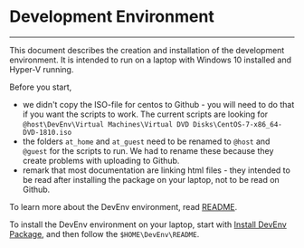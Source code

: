 # Development Environment
---

This document describes the creation and installation of the development environment.
It is intended to run on a laptop with Windows 10 installed and Hyper-V running.

Before you start, 
- we didn't copy the ISO-file for centos to Github - you will need to do that if you want the scripts to work.  The current scripts are looking for `@host\DevEnv\Virtual Machines\Virtual DVD Disks\CentOS-7-x86_64-DVD-1810.iso`
- the folders `at_home` and `at_guest` need to be renamed to `@host` and `@guest` for the scripts to run.  We had to rename these because they create problems with uploading to Github.
- remark that most documentation are linking html files - they intended to be read after installing the package on your laptop, not to be read on Github.

To learn more about the DevEnv environment, read [README](@host/DevEnv/README.md).

To install the DevEnv environment on your laptop, start with [Install DevEnv Package](@host/DevEnv/Documentation/prepare-development-environment.md), and then follow the `$HOME\DevEnv\README`.
